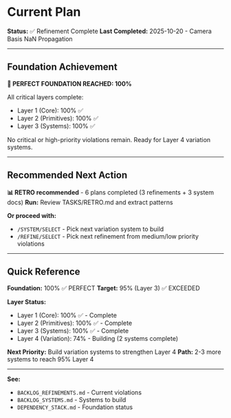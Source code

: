 # Current Plan

**Status:** ✅ Refinement Complete
**Last Completed:** 2025-10-20 - Camera Basis NaN Propagation

---

## Foundation Achievement

**🎯 PERFECT FOUNDATION REACHED: 100%**

All critical layers complete:
- Layer 1 (Core): 100% ✅
- Layer 2 (Primitives): 100% ✅
- Layer 3 (Systems): 100% ✅

No critical or high-priority violations remain. Ready for Layer 4 variation systems.

---

## Recommended Next Action

**📊 RETRO recommended** - 6 plans completed (3 refinements + 3 system docs)
**Run:** Review TASKS/RETRO.md and extract patterns

**Or proceed with:**
- `/SYSTEM/SELECT` - Pick next variation system to build
- `/REFINE/SELECT` - Pick next refinement from medium/low priority violations

---

## Quick Reference

**Foundation:** 100% ✅ PERFECT
**Target:** 95% (Layer 3) ✅ EXCEEDED

**Layer Status:**
- Layer 1 (Core): 100% ✅ - Complete
- Layer 2 (Primitives): 100% ✅ - Complete
- Layer 3 (Systems): 100% ✅ - Complete
- Layer 4 (Variation): 74% - Building (2 systems complete)

**Next Priority:** Build variation systems to strengthen Layer 4
**Path:** 2-3 more systems to reach 95% Layer 4

---

**See:**
- `BACKLOG_REFINEMENTS.md` - Current violations
- `BACKLOG_SYSTEMS.md` - Systems to build
- `DEPENDENCY_STACK.md` - Foundation status
